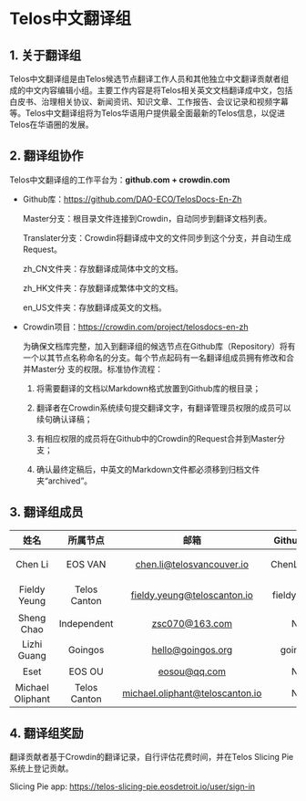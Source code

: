 # Telos中文翻译组

## 1. 关于翻译组

Telos中文翻译组是由Telos候选节点翻译工作人员和其他独立中文翻译贡献者组成的中文内容编辑小组。主要工作内容是将Telos相关英文文档翻译成中文，包括白皮书、治理相关协议、新闻资讯、知识文章、工作报告、会议记录和视频字幕等。Telos中文翻译组将为Telos华语用户提供最全面最新的Telos信息，以促进Telos在华语圈的发展。

## 2. 翻译组协作

Telos中文翻译组的工作平台为：**github.com + crowdin.com**

- Github库：https://github.com/DAO-ECO/TelosDocs-En-Zh
    
    Master分支：根目录文件连接到Crowdin，自动同步到翻译文档列表。
    
    Translater分支：Crowdin将翻译成中文的文件同步到这个分支，并自动生成Request。
    
    zh_CN文件夹：存放翻译成简体中文的文档。
    
    zh_HK文件夹：存放翻译成繁体中文的文档。
    
    en_US文件夹：存放翻译成英文的文档。

- Crowdin项目：https://crowdin.com/project/telosdocs-en-zh
    
    为确保文档库完整，加入到翻译组的候选节点在Github库（Repository）将有一个以其节点名称命名的分支。每个节点起码有一名翻译组成员拥有修改和合并Master分 支的权限。标准协作流程：
    
    1. 将需要翻译的文档以Markdown格式放置到Github库的根目录；
    
    2. 翻译者在Crowdin系统续句提交翻译文字，有翻译管理员权限的成员可以续句确认译稿；
    
    3. 有相应权限的成员将在Github中的Crowdin的Request合并到Master分支；
    
    4. 确认最终定稿后，中英文的Markdown文件都必须移到归档文件夹“archived”。

## 3. 翻译组成员

|        姓名        |     所属节点     |               邮箱                |  Github账户   |     自评     |     语种     |
|:----------------:|:------------:|:-------------------------------:|:-----------:|:----------:|:----------:|
|     Chen Li      |   EOS VAN    |    chen.li@telosvancouver.io    | ChenLi0830  |            | 中文/English |
|   Fieldy Yeung   | Telos Canton |   fieldy.yeung@teloscanton.io   | fieldyyeung | Journeyman | 中文/English |
|    Sheng Chao    | Independent  |         zsc070@163.com          |     No      |   Junior   |     中文     |
|   Lizhi Guang    |   Goingos    |        hello@goingos.org        |   goingos   |   Junior   |     中文     |
|       Eset       |    EOS OU    |          eosou@qq.com           |     No      |   Junior   |     中文     |
| Michael Oliphant | Telos Canton | michael.oliphant@teloscanton.io |     No      |   Senior   |  English   |

## 4. 翻译组奖励

翻译贡献者基于Crowdin的翻译记录，自行评估花费时间，并在Telos Slicing Pie系统上登记贡献。

Slicing Pie app: <https://telos-slicing-pie.eosdetroit.io/user/sign-in>